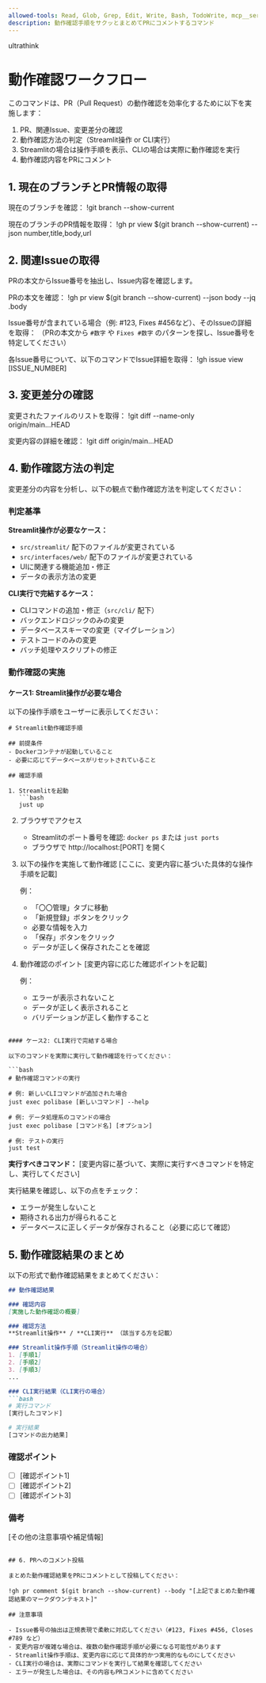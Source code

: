 ```yaml
---
allowed-tools: Read, Glob, Grep, Edit, Write, Bash, TodoWrite, mcp__serena__check_onboarding_performed, mcp__serena__delete_memory, mcp__serena__find_file, mcp__serena__find_referencing_symbols, mcp__serena__find_symbol, mcp__serena__get_symbols_overview, mcp__serena__insert_after_symbol, mcp__serena__insert_before_symbol, mcp__serena__list_dir, mcp__serena__list_memories, mcp__serena__onboarding, mcp__serena__read_memory, mcp__serena__remove_project, mcp__serena__replace_regex, mcp__serena__replace_symbol_body, mcp__serena__restart_language_server, mcp__serena__search_for_pattern, mcp__serena__switch_modes, mcp__serena__think_about_collected_information, mcp__serena__think_about_task_adherence, mcp__serena__think_about_whether_you_are_done, mcp__serena__write_memory, mcp__context7__resolve-library-id, mcp__context7__get-library-docs
description: 動作確認手順をサクッとまとめてPRにコメントするコマンド
---
```

ultrathink

# 動作確認ワークフロー

このコマンドは、PR（Pull Request）の動作確認を効率化するために以下を実施します：
1. PR、関連Issue、変更差分の確認
2. 動作確認方法の判定（Streamlit操作 or CLI実行）
3. Streamlitの場合は操作手順を表示、CLIの場合は実際に動作確認を実行
4. 動作確認内容をPRにコメント

## 1. 現在のブランチとPR情報の取得

現在のブランチを確認：
!git branch --show-current

現在のブランチのPR情報を取得：
!gh pr view $(git branch --show-current) --json number,title,body,url

## 2. 関連Issueの取得

PRの本文からIssue番号を抽出し、Issue内容を確認します。

PRの本文を確認：
!gh pr view $(git branch --show-current) --json body --jq .body

Issue番号が含まれている場合（例: #123, Fixes #456など）、そのIssueの詳細を取得：
（PRの本文から `#数字` や `Fixes #数字` のパターンを探し、Issue番号を特定してください）

各Issue番号について、以下のコマンドでIssue詳細を取得：
!gh issue view [ISSUE_NUMBER]

## 3. 変更差分の確認

変更されたファイルのリストを取得：
!git diff --name-only origin/main...HEAD

変更内容の詳細を確認：
!git diff origin/main...HEAD

## 4. 動作確認方法の判定

変更差分の内容を分析し、以下の観点で動作確認方法を判定してください：

### 判定基準

**Streamlit操作が必要なケース：**
- `src/streamlit/` 配下のファイルが変更されている
- `src/interfaces/web/` 配下のファイルが変更されている
- UIに関連する機能追加・修正
- データの表示方法の変更

**CLI実行で完結するケース：**
- CLIコマンドの追加・修正（`src/cli/` 配下）
- バックエンドロジックのみの変更
- データベーススキーマの変更（マイグレーション）
- テストコードのみの変更
- バッチ処理やスクリプトの修正

### 動作確認の実施

#### ケース1: Streamlit操作が必要な場合

以下の操作手順をユーザーに表示してください：

```
# Streamlit動作確認手順

## 前提条件
- Dockerコンテナが起動していること
- 必要に応じてデータベースがリセットされていること

## 確認手順

1. Streamlitを起動
   ```bash
   just up
   ```

2. ブラウザでアクセス
   - Streamlitのポート番号を確認: `docker ps` または `just ports`
   - ブラウザで http://localhost:[PORT] を開く

3. 以下の操作を実施して動作確認
   [ここに、変更内容に基づいた具体的な操作手順を記載]

   例：
   - 「〇〇管理」タブに移動
   - 「新規登録」ボタンをクリック
   - 必要な情報を入力
   - 「保存」ボタンをクリック
   - データが正しく保存されたことを確認

4. 動作確認のポイント
   [変更内容に応じた確認ポイントを記載]

   例：
   - エラーが表示されないこと
   - データが正しく表示されること
   - バリデーションが正しく動作すること
```

#### ケース2: CLI実行で完結する場合

以下のコマンドを実際に実行して動作確認を行ってください：

```bash
# 動作確認コマンドの実行

# 例: 新しいCLIコマンドが追加された場合
just exec polibase [新しいコマンド] --help

# 例: データ処理系のコマンドの場合
just exec polibase [コマンド名] [オプション]

# 例: テストの実行
just test
```

**実行すべきコマンド：**
[変更内容に基づいて、実際に実行すべきコマンドを特定し、実行してください]

実行結果を確認し、以下の点をチェック：
- エラーが発生しないこと
- 期待される出力が得られること
- データベースに正しくデータが保存されること（必要に応じて確認）

## 5. 動作確認結果のまとめ

以下の形式で動作確認結果をまとめてください：

```markdown
## 動作確認結果

### 確認内容
[実施した動作確認の概要]

### 確認方法
**Streamlit操作** / **CLI実行** （該当する方を記載）

### Streamlit操作手順（Streamlit操作の場合）
1. [手順1]
2. [手順2]
3. [手順3]
...

### CLI実行結果（CLI実行の場合）
```bash
# 実行コマンド
[実行したコマンド]

# 実行結果
[コマンドの出力結果]
```

### 確認ポイント
- [ ] [確認ポイント1]
- [ ] [確認ポイント2]
- [ ] [確認ポイント3]

### 備考
[その他の注意事項や補足情報]
```

## 6. PRへのコメント投稿

まとめた動作確認結果をPRにコメントとして投稿してください：

!gh pr comment $(git branch --show-current) --body "[上記でまとめた動作確認結果のマークダウンテキスト]"

## 注意事項

- Issue番号の抽出は正規表現で柔軟に対応してください（#123, Fixes #456, Closes #789 など）
- 変更内容が複雑な場合は、複数の動作確認手順が必要になる可能性があります
- Streamlit操作手順は、変更内容に応じて具体的かつ実用的なものにしてください
- CLI実行の場合は、実際にコマンドを実行して結果を確認してください
- エラーが発生した場合は、その内容もPRコメントに含めてください
